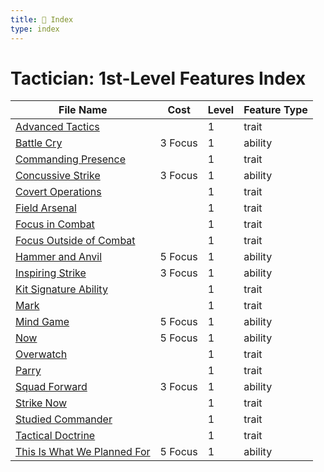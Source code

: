 ```yaml
---
title: 📑 Index
type: index
---
```


# Tactician: 1st-Level Features Index

| File Name                                                               | Cost    | Level | Feature Type |
| ----------------------------------------------------------------------- | ------- | ----- | ------------ |
| [Advanced Tactics](../Advanced%20Tactics)                               |         | 1     | trait        |
| [Battle Cry](../Battle%20Cry)                                           | 3 Focus | 1     | ability      |
| [Commanding Presence](../Commanding%20Presence)                         |         | 1     | trait        |
| [Concussive Strike](../Concussive%20Strike)                             | 3 Focus | 1     | ability      |
| [Covert Operations](../Covert%20Operations)                             |         | 1     | trait        |
| [Field Arsenal](../Field%20Arsenal)                                     |         | 1     | trait        |
| [Focus in Combat](../Focus%20in%20Combat)                               |         | 1     | trait        |
| [Focus Outside of Combat](../Focus%20Outside%20of%20Combat)             |         | 1     | trait        |
| [Hammer and Anvil](../Hammer%20and%20Anvil)                             | 5 Focus | 1     | ability      |
| [Inspiring Strike](../Inspiring%20Strike)                               | 3 Focus | 1     | ability      |
| [Kit Signature Ability](../Kit%20Signature%20Ability)                   |         | 1     | trait        |
| [Mark](../Mark)                                                         |         | 1     | trait        |
| [Mind Game](../Mind%20Game)                                             | 5 Focus | 1     | ability      |
| [Now](../Now)                                                           | 5 Focus | 1     | ability      |
| [Overwatch](../Overwatch)                                               |         | 1     | trait        |
| [Parry](../Parry)                                                       |         | 1     | trait        |
| [Squad Forward](../Squad%20Forward)                                     | 3 Focus | 1     | ability      |
| [Strike Now](../Strike%20Now)                                           |         | 1     | trait        |
| [Studied Commander](../Studied%20Commander)                             |         | 1     | trait        |
| [Tactical Doctrine](../Tactical%20Doctrine)                             |         | 1     | trait        |
| [This Is What We Planned For](../This%20Is%20What%20We%20Planned%20For) | 5 Focus | 1     | ability      |
